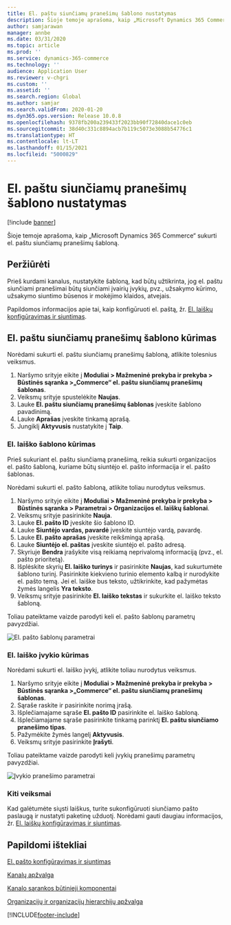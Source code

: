 ```yaml
---
title: El. paštu siunčiamų pranešimų šablono nustatymas
description: Šioje temoje aprašoma, kaip „Microsoft Dynamics 365 Commerce“ sukurti el. paštu siunčiamų pranešimų šabloną.
author: samjarawan
manager: annbe
ms.date: 03/31/2020
ms.topic: article
ms.prod: ''
ms.service: dynamics-365-commerce
ms.technology: ''
audience: Application User
ms.reviewer: v-chgri
ms.custom: ''
ms.assetid: ''
ms.search.region: Global
ms.author: samjar
ms.search.validFrom: 2020-01-20
ms.dyn365.ops.version: Release 10.0.8
ms.openlocfilehash: 9378fb200a239433f2023bb90f72840dace1c0eb
ms.sourcegitcommit: 38d40c331c8894acb7b119c5073e3088b54776c1
ms.translationtype: HT
ms.contentlocale: lt-LT
ms.lasthandoff: 01/15/2021
ms.locfileid: "5000829"
---
```

# <a name="set-up-an-email-notification-profile"></a>El. paštu siunčiamų pranešimų šablono nustatymas


[!include [banner](includes/banner.md)]

Šioje temoje aprašoma, kaip „Microsoft Dynamics 365 Commerce“ sukurti el. paštu siunčiamų pranešimų šabloną.

## <a name="overview"></a>Peržiūrėti

Prieš kurdami kanalus, nustatykite šabloną, kad būtų užtikrinta, jog el. paštu siunčiami pranešimai būtų siunčiami įvairių įvykių, pvz., užsakymo kūrimo, užsakymo siuntimo būsenos ir mokėjimo klaidos, atvejais.

Papildomos informacijos apie tai, kaip konfigūruoti el. paštą, žr. [El. laiškų konfigūravimas ir siuntimas](../fin-ops-core/fin-ops/organization-administration/configure-email.md?toc=/dynamics365/commerce/toc.json).

## <a name="create-an-email-notification-profile"></a>El. paštu siunčiamų pranešimų šablono kūrimas

Norėdami sukurti el. paštu siunčiamų pranešimų šabloną, atlikite tolesnius veiksmus.

1. Naršymo srityje eikite į **Moduliai \> Mažmeninė prekyba ir prekyba \> Būstinės sąranka \>„Commerce“ el. paštu siunčiamų pranešimų šablonas**.
1. Veiksmų srityje spustelėkite **Naujas**.
1. Lauke **El. paštu siunčiamų pranešimų šablonas** įveskite šablono pavadinimą.
1. Lauke **Aprašas** įveskite tinkamą aprašą.
1. Jungiklį **Aktyvusis** nustatykite į **Taip**.

### <a name="create-an-email-template"></a>El. laiško šablono kūrimas

Prieš sukuriant el. paštu siunčiamą pranešimą, reikia sukurti organizacijos el. pašto šabloną, kuriame būtų siuntėjo el. pašto informacija ir el. pašto šablonas.

Norėdami sukurti el. pašto šabloną, atlikite toliau nurodytus veiksmus.

1. Naršymo srityje eikite į **Moduliai \> Mažmeninė prekyba ir prekyba \> Būstinės sąranka \> Parametrai \> Organizacijos el. laiškų šablonai**.
1. Veiksmų srityje pasirinkite **Nauja**.
1. Lauke **El. pašto ID** įveskite šio šablono ID.
1. Lauke **Siuntėjo vardas, pavardė** įveskite siuntėjo vardą, pavardę.
1. Lauke **El. pašto aprašas** įveskite reikšmingą aprašą.
1. Lauke **Siuntėjo el. paštas** įveskite siuntėjo el. pašto adresą.
1. Skyriuje **Bendra** įrašykite visą reikiamą neprivalomą informaciją (pvz., el. pašto prioritetą).
1. Išplėskite skyrių **El. laiško turinys** ir pasirinkite **Naujas**, kad sukurtumėte šablono turinį. Pasirinkite kiekvieno turinio elemento kalbą ir nurodykite el. pašto temą. Jei el. laiške bus teksto, užtikrinkite, kad pažymėtas žymės langelis **Yra teksto**.
1. Veiksmų srityje pasirinkite **El. laiško tekstas** ir sukurkite el. laiško teksto šabloną.

Toliau pateiktame vaizde parodyti keli el. pašto šablonų parametrų pavyzdžiai.

![El. pašto šablonų parametrai](media/email-template.png)

### <a name="create-an-email-event"></a>El. laiško įvykio kūrimas

Norėdami sukurti el. laiško įvykį, atlikite toliau nurodytus veiksmus.

1. Naršymo srityje eikite į **Moduliai \> Mažmeninė prekyba ir prekyba \> Būstinės sąranka \>„Commerce“ el. paštu siunčiamų pranešimų šablonas**.
1. Sąraše raskite ir pasirinkite norimą įrašą. 
1. Išplečiamajame sąraše **El. pašto ID** pasirinkite el. laiško šabloną.
1. Išplečiamajame sąraše pasirinkite tinkamą parinktį **El. paštu siunčiamo pranešimo tipas**.
1. Pažymėkite žymės langelį **Aktyvusis**.
1. Veiksmų srityje pasirinkite **Įrašyti**.

Toliau pateiktame vaizde parodyti keli įvykių pranešimų parametrų pavyzdžiai.

![Įvykio pranešimo parametrai](media/email-notification-profile.png)

### <a name="next-steps"></a>Kiti veiksmai

Kad galėtumėte siųsti laiškus, turite sukonfigūruoti siunčiamo pašto paslaugą ir nustatyti paketinę užduotį. Norėdami gauti daugiau informacijos, žr. [El. laiškų konfigūravimas ir siuntimas](../fin-ops-core/fin-ops/organization-administration/configure-email.md?toc=/dynamics365/commerce/toc.json).


## <a name="additional-resources"></a>Papildomi ištekliai

[El. pašto konfigūravimas ir siuntimas](../fin-ops-core/fin-ops/organization-administration/configure-email.md?toc=/dynamics365/commerce/toc.json)

[Kanalų apžvalga](channels-overview.md)

[Kanalo sąrankos būtinieji komponentai](channels-prerequisites.md)

[Organizacijų ir organizacijų hierarchijų apžvalga](../fin-ops-core/fin-ops/organization-administration/organizations-organizational-hierarchies.md?toc=/dynamics365/commerce/toc.json)


[!INCLUDE[footer-include](../includes/footer-banner.md)]